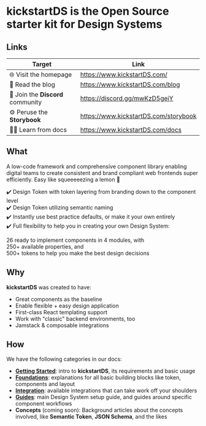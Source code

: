 # kickstartDS is the Open Source starter kit for Design Systems

## Links

| Target                            | Link                                  |
|-----------------------------------|---------------------------------------|
|🌐 Visit the homepage              | https://www.kickstartDS.com/          |
|📝 Read the blog                   | https://www.kickstartDS.com/blog      |
|👫 Join the **Discord** community  | https://discord.gg/mwKzD5gejY         |
|⚙️ Peruse the **Storybook**        | https://www.kickstartDS.com/storybook |
|🧑‍🏫 Learn from docs                 | https://www.kickstartDS.com/docs      |

## What

A low-code framework and comprehensive component library enabling digital teams to create consistent and brand compliant web frontends super efficiently.
Easy like squeeeeezing a lemon 🍋 

✔️ Design Token with token layering from branding down to the component level<br/>
✔️ Design Token utilizing semantic naming<br/>
✔️ Instantly use best practice defaults, or make it your own entirely<br/>
✔️ Full flexibility to help you in creating your own Design System:<br/>

26 ready to implement components in 4 modules, with<br/>
250+ available properties, and<br/>
500+ tokens to help you make the best design decisions 

## Why

**kickstartDS** was created to have:

- Great components as the baseline<br/>
- Enable flexible + easy design application<br/>
- First-class React templating support<br/>
- Work with "classic" backend environments, too<br/>
- Jamstack & composable integrations

## How

We have the following categories in our docs:

- [**Getting Started**](https://www.kickstartds.com/docs/intro/): intro to **kickstartDS**, its requirements and basic usage<br/>
- [**Foundations**](https://www.kickstartds.com/docs/foundations/): explanations for all basic building blocks like token, components and layout<br/>
- [**Integration**](https://www.kickstartds.com/docs/integration/): available integrations that can take work off your shoulders<br/>
- [**Guides**](https://www.kickstartds.com/docs/guides/): main Design System setup guide, and guides around specific component workflows<br/>
- **Concepts** (coming soon): Background articles about the concepts involved, like **Semantic Token**, **JSON Schema**, and the likes<br/>
